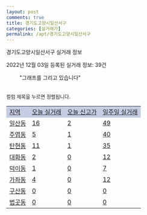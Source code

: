 ```yaml
---
layout: post
comments: true
title: 경기도고양시일산서구
categories: [실거래가]
permalink: /apt/경기도고양시일산서구
---
```


경기도고양시일산서구 실거래 정보

2022년 12월 03일 등록된 실거래 정보: 39건

<!--<script async src="https://pagead2.googlesyndication.com/pagead/js/adsbygoogle.js?client=ca-pub-3485438051770037"
 crossorigin="anonymous"></script>-->

<script type="text/javascript">
  google.charts.load('current', {'packages':['corechart']});
  google.charts.setOnLoadCallback(drawChart);

  function drawChart() {
    var data = google.visualization.arrayToDataTable([['거래일', '매매', '전월세', '전매'], ['21-01', 10, 4, 0], ['21-02', 0, 1, 0], ['21-03', 0, 7, 0], ['21-04', 0, 3, 0], ['21-05', 1, 0, 0], ['21-06', 0, 1, 0], ['21-07', 1, 73, 0], ['21-08', 197, 190, 0], ['21-09', 14, 20, 0], ['21-10', 3, 2, 0], ['21-11', 4, 21, 0], ['21-12', 122, 481, 0], ['22-01', 98, 583, 1], ['22-02', 120, 638, 0], ['22-03', 259, 652, 1], ['22-04', 263, 705, 0], ['22-05', 234, 692, 0], ['22-06', 137, 588, 0], ['22-07', 89, 605, 0], ['22-08', 64, 581, 0], ['22-09', 58, 598, 0], ['22-10', 72, 891, 0], ['22-11', 43, 487, 0], ['22-12', 0, 5, 0]]);

    var options = {
      title: '최근 1년간 유형별 거래량 추이',
      legend: { position: 'bottom' }
    };

    setTimeout(function() {
        var chart = new google.visualization.LineChart(document.getElementById('columnchart_material'));
        chart.draw(data, (options));
        document.getElementById('loading').style.display = 'none';
        var dayLabel = (new Date()).getDay();
        if (dayLabel < 2) {
            sorttable.innerSortFunction.apply(document.getElementById('week'), []);
            sorttable.innerSortFunction.apply(document.getElementById('week'), []);        
        }
        else {
            sorttable.innerSortFunction.apply(document.getElementById('today'), []);
            sorttable.innerSortFunction.apply(document.getElementById('today'), []);
        }
    }, 200);

  }
</script>

<div id="loading" style="z-index:20; display: block; margin-left: 35px">"그래프를 그리고 있습니다"</div>
<div id="columnchart_material" style="width: 95%; margin-left: -35px; display: block"></div>
<!--<div style="width: 95%; margin-left: -35px; display: block">
      <script async src="https://pagead2.googlesyndication.com/pagead/js/adsbygoogle.js?client=ca-pub-3485438051770037"
          crossorigin="anonymous"></script>
      <ins class="adsbygoogle"
          style="display:block"
          data-ad-format="fluid"
          data-ad-layout-key="-fb+5w+4e-db+86"
          data-ad-client="ca-pub-3485438051770037"
          data-ad-slot="1827090281"></ins>
      <script>
          (adsbygoogle = window.adsbygoogle || []).push({});
      </script>
</div>-->
<br>

<font size='small' style='font-size: small;'>컬럼 제목을 누르면 정렬됩니다.</font>
<table class="sortable">
  <tr style='background-color: rgba(114, 132, 186,0.4);'>
    <td id="region"><a href="#">지역</a></td>
    <td id="today"><a href="#">오늘 실거래</a></td>
    <td id="today_new"><a href="#">오늘 신고가</a></td>
    <td id="week"><a href="#">일주일 실거래</a></td>
  </tr>

  
  <tr class="item">
    <td><a href="경기도고양시일산서구일산동">일산동</a></td>
    <td><a href="경기도고양시일산서구일산동">16</a></td>
    <td><a href="경기도고양시일산서구일산동">2</a></td>
    <td><a href="경기도고양시일산서구일산동">49</a></td>
  </tr>
    

  <tr class="item">
    <td><a href="경기도고양시일산서구주엽동">주엽동</a></td>
    <td><a href="경기도고양시일산서구주엽동">5</a></td>
    <td><a href="경기도고양시일산서구주엽동">1</a></td>
    <td><a href="경기도고양시일산서구주엽동">40</a></td>
  </tr>
    

  <tr class="item">
    <td><a href="경기도고양시일산서구탄현동">탄현동</a></td>
    <td><a href="경기도고양시일산서구탄현동">11</a></td>
    <td><a href="경기도고양시일산서구탄현동">1</a></td>
    <td><a href="경기도고양시일산서구탄현동">35</a></td>
  </tr>
    

  <tr class="item">
    <td><a href="경기도고양시일산서구대화동">대화동</a></td>
    <td><a href="경기도고양시일산서구대화동">2</a></td>
    <td><a href="경기도고양시일산서구대화동">0</a></td>
    <td><a href="경기도고양시일산서구대화동">12</a></td>
  </tr>
    

  <tr class="item">
    <td><a href="경기도고양시일산서구덕이동">덕이동</a></td>
    <td><a href="경기도고양시일산서구덕이동">1</a></td>
    <td><a href="경기도고양시일산서구덕이동">0</a></td>
    <td><a href="경기도고양시일산서구덕이동">7</a></td>
  </tr>
    

  <tr class="item">
    <td><a href="경기도고양시일산서구가좌동">가좌동</a></td>
    <td><a href="경기도고양시일산서구가좌동">4</a></td>
    <td><a href="경기도고양시일산서구가좌동">0</a></td>
    <td><a href="경기도고양시일산서구가좌동">12</a></td>
  </tr>
    

  <tr class="item">
    <td><a href="경기도고양시일산서구구산동">구산동</a></td>
    <td><a href="경기도고양시일산서구구산동">0</a></td>
    <td><a href="경기도고양시일산서구구산동">0</a></td>
    <td><a href="경기도고양시일산서구구산동">0</a></td>
  </tr>
    

  <tr class="item">
    <td><a href="경기도고양시일산서구법곳동">법곳동</a></td>
    <td><a href="경기도고양시일산서구법곳동">0</a></td>
    <td><a href="경기도고양시일산서구법곳동">0</a></td>
    <td><a href="경기도고양시일산서구법곳동">0</a></td>
  </tr>
    


</table>


    